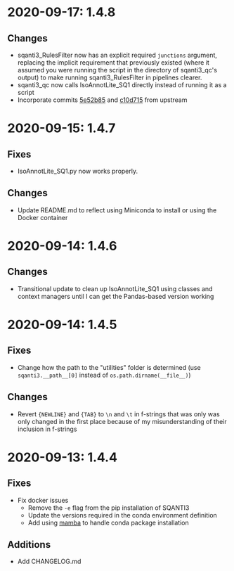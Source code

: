# 2020-09-17: 1.4.8

## Changes
* sqanti3_RulesFilter now has an explicit required `junctions` argument, replacing
  the implicit requirement that previously existed (where it assumed you were
  running the script in the directory of sqanti3_qc's output) to make running
  sqanti3_RulesFilter in pipelines clearer.
* sqanti3_qc now calls IsoAnnotLite_SQ1 directly instead of running it as a 
  script
* Incorporate commits [5e52b85](https://github.com/ConesaLab/SQANTI3/commit/5e52b85fc62474557b45618e054b07dfef580eb1)
  and [c10d715](https://github.com/ConesaLab/SQANTI3/commit/c10d7159288f4e7525eb7572f22e7d1812624741)
  from upstream

# 2020-09-15: 1.4.7

## Fixes
* IsoAnnotLite_SQ1.py now works properly.

## Changes
* Update README.md to reflect using Miniconda to install or using the Docker
container


# 2020-09-14: 1.4.6

## Changes
* Transitional update to clean up IsoAnnotLite_SQ1 using classes and context
  managers until I can get the Pandas-based version working

# 2020-09-14: 1.4.5

## Fixes
* Change how the path to the "utilities" folder is determined
  (use `sqanti3.__path__[0]` instead of `os.path.dirname(__file__)`)

## Changes
* Revert `{NEWLINE}` and `{TAB}` to `\n` and `\t` in f-strings that was only
  was only changed in the first place because of my misunderstanding of their
  inclusion in f-strings

# 2020-09-13: 1.4.4

## Fixes
* Fix docker issues
  * Remove the `-e` flag from the pip installation of SQANTI3
  * Update the versions required in the conda environment definition
  * Add using [mamba](https://github.com/mamba-org/mamba) to handle
conda package installation

## Additions
* Add CHANGELOG.md